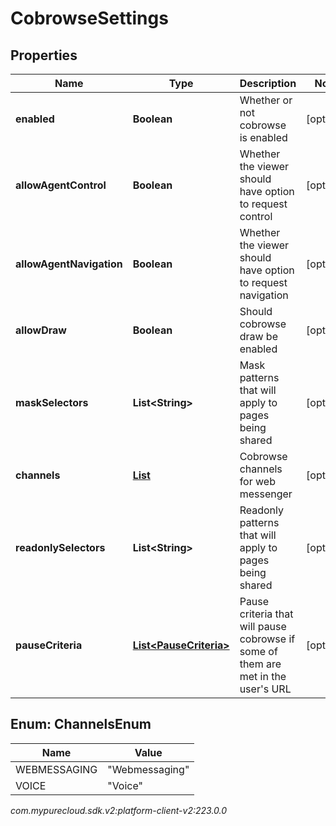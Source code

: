 # CobrowseSettings


## Properties

| Name | Type | Description | Notes |
| ------------ | ------------- | ------------- | ------------- |
| **enabled** | **Boolean** | Whether or not cobrowse is enabled |  [optional] |
| **allowAgentControl** | **Boolean** | Whether the viewer should have option to request control |  [optional] |
| **allowAgentNavigation** | **Boolean** | Whether the viewer should have option to request navigation |  [optional] |
| **allowDraw** | **Boolean** | Should cobrowse draw be enabled |  [optional] |
| **maskSelectors** | **List&lt;String&gt;** | Mask patterns that will apply to pages being shared |  [optional] |
| **channels** | [**List<ChannelsEnum>**](#Enum--ChannelsEnum) | Cobrowse channels for web messenger |  [optional] |
| **readonlySelectors** | **List&lt;String&gt;** | Readonly patterns that will apply to pages being shared |  [optional] |
| **pauseCriteria** | [**List&lt;PauseCriteria&gt;**](PauseCriteria) | Pause criteria that will pause cobrowse if some of them are met in the user's URL |  [optional] |


## Enum: ChannelsEnum

| Name | Value |
| ---- | ----- |
| WEBMESSAGING | &quot;Webmessaging&quot; |
| VOICE | &quot;Voice&quot; |




_com.mypurecloud.sdk.v2:platform-client-v2:223.0.0_
